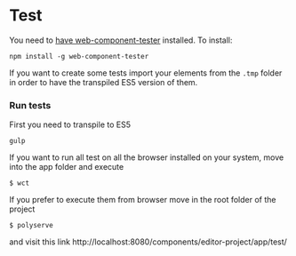 # Test
You need to [have web-component-tester](https://github.com/Polymer/web-component-tester) installed. To install:
```
npm install -g web-component-tester
```

If you want to create some tests import your elements from the `.tmp` folder in order to have the transpiled ES5 version of them.

### Run tests
First you need to transpile to ES5
```
gulp
```

If you want to run all test on all the browser installed on your system, move into the app folder and execute
```
$ wct
```

If you prefer to execute them from browser
move in the root folder of the project
```
$ polyserve
```
and visit this link http://localhost:8080/components/editor-project/app/test/
